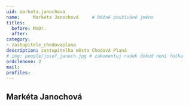 ```yaml
---
uid: marketa.janochova
name:     Markéta Janochová  	# běžně používáné jméno
titles:
  before: MVDr.
  after:
category:
- zastupitele_chodovaplana
description: zastupitelka města Chodová Planá
# img: people/josef_janoch.jpg # zakomentuj radek dokud není fotka
ordclenove: 2
mail:
profiles:
---
```


## Markéta Janochová
